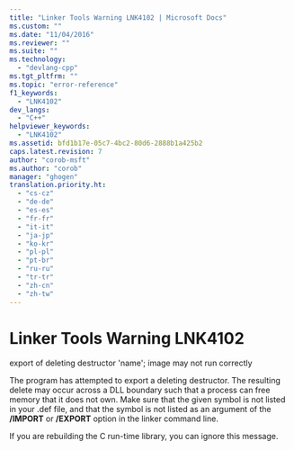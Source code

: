 ```yaml
---
title: "Linker Tools Warning LNK4102 | Microsoft Docs"
ms.custom: ""
ms.date: "11/04/2016"
ms.reviewer: ""
ms.suite: ""
ms.technology: 
  - "devlang-cpp"
ms.tgt_pltfrm: ""
ms.topic: "error-reference"
f1_keywords: 
  - "LNK4102"
dev_langs: 
  - "C++"
helpviewer_keywords: 
  - "LNK4102"
ms.assetid: bfd1b17e-05c7-4bc2-80d6-2888b1a425b2
caps.latest.revision: 7
author: "corob-msft"
ms.author: "corob"
manager: "ghogen"
translation.priority.ht: 
  - "cs-cz"
  - "de-de"
  - "es-es"
  - "fr-fr"
  - "it-it"
  - "ja-jp"
  - "ko-kr"
  - "pl-pl"
  - "pt-br"
  - "ru-ru"
  - "tr-tr"
  - "zh-cn"
  - "zh-tw"
---
```

# Linker Tools Warning LNK4102
export of deleting destructor 'name'; image may not run correctly  
  
 The program has attempted to export a deleting destructor. The resulting delete may occur across a DLL boundary such that a process can free memory that it does not own. Make sure that the given symbol is not listed in your .def file, and that the symbol is not listed as an argument of the **/IMPORT** or **/EXPORT** option in the linker command line.  
  
 If you are rebuilding the C run-time library, you can ignore this message.